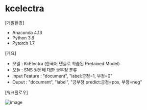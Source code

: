# kcelectra

[개발환경]
- Anaconda 4.13
- Python 3.8
- Pytorch 1.7

[개요]
- 모델 : KcElectra (한국어 댓글로 학습된 Pretained Model)
- 모듈 : SNS 원문에 대한 긍부정 분류
- Input Feature : "document", "label:긍정=1, 부정=0"
- Ouput : "document", "label", "긍부정 predict:긍정=pos, 부정=neg"

[워크플로우]

![image](https://user-images.githubusercontent.com/83060001/184305327-0fafc317-2799-4267-9020-1a096a92a568.png)
